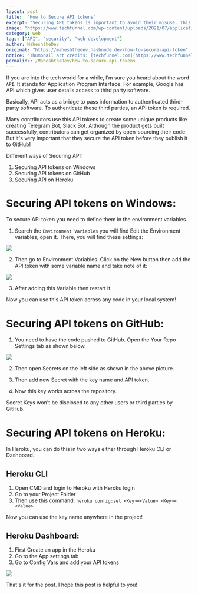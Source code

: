 ```yaml
---
layout: post
title:  "How to Secure API tokens"
excerpt: "Securing API tokens is important to avoid their misuse. This post will show you how to secure your API tokens!"
image: "https://www.techfunnel.com/wp-content/uploads/2021/07/application-programming-interface.png"
category: web
tags: ["API", "security", "web-development"]
author: MaheshtheDev
original: "https://maheshthedev.hashnode.dev/how-to-secure-api-token"
notice: "Thumbnail art credits: [techfunnel.com](https://www.techfunnel.com)"
permalink: /MaheshtheDev/how-to-secure-api-tokens
---
```


If you are into the tech world for a while, I’m sure you heard about the word `API`. It stands for Application Program Interface. For example, Google has API which gives user details access to third party software.

Basically, API acts as a bridge to pass information to authenticated third-party software. To authenticate these third parties, an API token is required.

Many contributors use this API tokens to create some unique products like creating Telegram Bot, Slack Bot. Although the product gets built successfully, contributors can get organized by open-sourcing their code. But it's very important that they  secure the API token before they publish it to GitHub!

Different ways of Securing API:
1. Securing API tokens on Windows
2. Securing API tokens on GitHub
3. Securing API on Heroku

# Securing API tokens on Windows:

To secure API token you need to define them in the environment variables.

1. Search the `Environment Variables` you will find Edit the Environment variables, open it. There, you will find these settings:

![](https://miro.medium.com/max/824/1*AvRoS1MbBRl4oe2q7Tq-rA.png)

2. Then go to Environment Variables. Click on the New button then add the API token with some variable name and take note of it:

![](https://miro.medium.com/max/1306/1*hRrygxDz_d5EbPRZfsDh6w.png)

3. After adding this Variable then restart it.

Now you can use this API token across any code in your local system!

# Securing API tokens on GitHub:

1. You need to have the code pushed to GitHub. Open the Your Repo Settings tab as shown below.

![](https://miro.medium.com/max/2666/1*wpoSrUMBBM05WfZrSEXOrA.png)

2. Then open Secrets on the left side as shown in the above picture.

3. Then add new Secret with the key name and API token.

4. Now this key works across the repository.

Secret Keys won't be disclosed to any other users or third parties by GitHub.

# Securing API tokens on Heroku:

In Heroku, you can do this in two ways either through Heroku CLI or Dashboard.

## Heroku CLI
1. Open CMD and login to Heroku with Heroku login
2. Go to your Project Folder
3. Then use this command: `heroku config:set <Key>=<Value> <Key>=<Value>`

Now you can use the key name anywhere in the project!

## Heroku Dashboard:
1. First Create an app in the Heroku
2. Go to the App settings tab
3. Go to Config Vars and add your API tokens

![](https://miro.medium.com/max/2480/1*MJWNVqZQpfWIpiLm9wTwsg.png)

That's it for the post. I hope this post is helpful to you!
